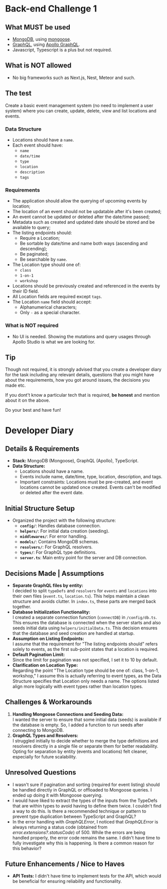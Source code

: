 # Back-end Challenge 1

## What MUST be used

- [MongoDB][mongodb-url], using [mongoose][mongoose-url].
- [GraphQL][graphql-url], using [Apollo GraphQL][apollo-graphql-url].
- Javascript, Typescript is a plus but not required.

## What is NOT allowed

- No big frameworks such as Next.js, Nest, Meteor and such.

## The test

Create a basic event management system (no need to implement a user system) where you can create, update, delete, view and list locations and events.

### Data Structure

- Locations should have a `name`.
- Each event should have:
  - `name`
  - `date/time`
  - `type`
  - `location`
  - `description`
  - `tags`

### Requirements

- The application should allow the querying of upcoming events by location;
- The location of an event should not be updatable after it's been created;
- An event cannot be updated or deleted after the date/time passed;
- Metadata such as created and updated date should be stored and be available to query;
- The listing endpoints should:
  - Require a Location;
  - Be sortable by date/time and name both ways (ascending and descending);
  - Be paginated;
  - Be searchable by `name`.
- The Location type should one of:
  - `class`
  - `1-on-1`
  - `workshop`
- Locations should be previously created and referenced in the events by their ID field.
- All Location fields are required except `tags`.
- The Location `name` field should accept:
  - Alphanumerical characters;
  - Only `-` as a special character.

### What is NOT required

- No UI is needed. Showing the mutations and query usages through Apollo Studio is what we are looking for.

## Tip

Though not required, it is strongly advised that you create a developer diary for the task including any relevant details, questions that you might have about the requirements, how you got around issues, the decisions you made etc.

If you dont't know a particular tech that is required, **be honest** and mention about it on the above.

Do your best and have fun!

[mongodb-url]: https://www.mongodb.com/
[mongoose-url]: https://mongoosejs.com/
[graphql-url]: https://graphql.org/
[apollo-graphql-url]: https://www.apollographql.com/

# Developer Diary

## Details & Requirements

- **Stack:** MongoDB (Mongoose), GraphQL (Apollo), TypeScript.
- **Data Structure:**
  - Locations should have a name.
  - Events include name, date/time, type, location, description, and tags.
  - Important constraints: Locations must be pre-created, and event locations cannot be updated once created. Events can't be modified or deleted after the event date.

## Initial Structure Setup

- Organized the project with the following structure:
  - **`config/`**: Handles database connection.
  - **`helpers/`**: For initial data creation (seeding).
  - **`middlewares/`**: For error handling.
  - **`models/`**: Contains MongoDB schemas.
  - **`resolvers/`**: For GraphQL resolvers.
  - **`types/`**: For GraphQL type definitions.
  - **`server.ts`**: Main entry point for the server and DB connection.

## Decisions Made | Assumptions

- **Separate GraphQL files by entity:**  
  I decided to split `typeDefs` and `resolvers` for `events` and `locations` into their own files (`event.ts`, `location.ts`). This helps maintain a clean structure and avoids clutter. In `index.ts`, these parts are merged back together.
- **Database Initialization Functionality:**  
  I created a separate connection function (`connectDB`) in `/config/db.ts`. This ensures the database is connected when the server starts and also seeds initial data using `helpers/initialData.ts`. This decision ensures that the database and seed creation are handled at startup.
- **Assumption on Listing Endpoints:**  
  I assume that the requirement for "The listing endpoints should" refers solely to events, as the first sub-point states that a location is required.
- **Default Pagination Limit:**  
  Since the limit for pagination was not specified, I set it to 10 by default.
- **Clarification on Location Type:**  
  Regarding the point "The Location type should be one of: class, 1-on-1, workshop," I assume this is actually referring to event types, as the Data Structure specifies that Location only needs a name. The options listed align more logically with event types rather than location types.

## Challenges & Workarounds

1. **Handling Mongoose Connections and Seeding Data:**  
   I wanted the server to ensure that some initial data (seeds) is available if the database is empty. So, I added a function to run seeds after connecting to MongoDB.
2. **GraphQL Types and Resolvers:**  
   I struggled initially to decide whether to merge the type definitions and resolvers directly in a single file or separate them for better readability. Opting for separation by entity (events and locations) felt cleaner, especially for future scalability.

## Unresolved Questions

- I wasn't sure if pagination and sorting (required for event listing) should be handled directly in GraphQL or offloaded to Mongoose queries. I ended up doing it with Mongoose querying.
- I would have liked to extract the types of the inputs from the TypeDefs that are within types to avoid having to define them twice. I couldn't find a way to do this. Is there a recommended technique or pattern to prevent type duplication between TypeScript and GraphQL?
- In the error handling with _GraphQLError_, I noticed that _GraphQLError_ is always returning a status code (obtained from _error.extensions?.statusCode_) of 500. While the errors are being handled properly, the error code remains the same. I didn't have time to fully investigate why this is happening. Is there a common reason for this behavior?

## Future Enhancements / Nice to Haves

- **API Tests:** I didn't have time to implement tests for the API, which would be beneficial for ensuring reliability and functionality.

